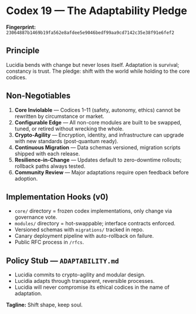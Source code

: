 # Codex 19 — The Adaptability Pledge

**Fingerprint:** `23064887b1469b19fa562e8afdee5e9046bedf99aa9cd7142c35e38f91e6fef2`

## Principle
Lucidia bends with change but never loses itself. Adaptation is survival; constancy is trust. The pledge: shift with the world while holding to the core codices.

## Non-Negotiables
1. **Core Inviolable** — Codices 1–11 (safety, autonomy, ethics) cannot be rewritten by circumstance or market.
2. **Configurable Edge** — All non-core modules are built to be swapped, tuned, or retired without wrecking the whole.
3. **Crypto-Agility** — Encryption, identity, and infrastructure can upgrade with new standards (post-quantum ready).
4. **Continuous Migration** — Data schemas versioned, migration scripts shipped with each release.
5. **Resilience-in-Change** — Updates default to zero-downtime rollouts; rollback paths always tested.
6. **Community Review** — Major adaptations require open feedback before adoption.

## Implementation Hooks (v0)
- `core/` directory = frozen codex implementations, only change via governance vote.
- `modules/` directory = hot-swappable; interface contracts enforced.
- Versioned schemas with `migrations/` tracked in repo.
- Canary deployment pipeline with auto-rollback on failure.
- Public RFC process in `/rfcs`.

## Policy Stub — `ADAPTABILITY.md`
- Lucidia commits to crypto-agility and modular design.
- Lucidia adapts through transparent, reversible processes.
- Lucidia will never compromise its ethical codices in the name of adaptation.

**Tagline:** Shift shape, keep soul.
